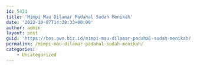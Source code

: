 ```yaml
---
id: 5421
title: 'Mimpi Mau Dilamar Padahal Sudah Menikah'
date: '2022-10-07T14:38:33+00:00'
author: admin
layout: post
guid: 'https://bos.awn.biz.id/mimpi-mau-dilamar-padahal-sudah-menikah/'
permalink: /mimpi-mau-dilamar-padahal-sudah-menikah/
categories:
    - Uncategorized
---
```


